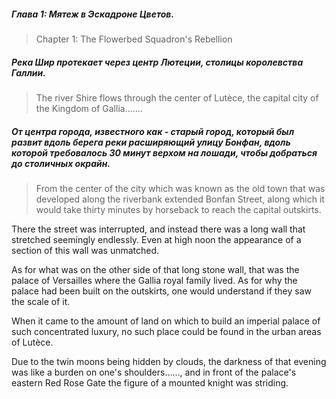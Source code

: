 ##### Глава 1: Мятеж в Эскадроне Цветов.
>Chapter 1: The Flowerbed Squadron's Rebellion

##### Река Шир протекает через центр Лютеции, столицы королевства Галлии.
>The river Shire flows through the center of Lutèce, the capital city of the Kingdom of Gallia…….

##### От центра города, известного как - старый город, который был развит вдоль берега реки расширяющий улицу Бонфан, вдоль которой  требовалось 30 минут верхом на лошади, чтобы добраться до столичных окрайн.
>From the center of the city which was known as the old town that was developed along the riverbank extended Bonfan Street, along which it would take thirty minutes by horseback to reach the capital outskirts.


There the street was interrupted, and instead there was a long wall that stretched seemingly endlessly. Even at high noon the appearance of a section of this wall was unmatched.

As for what was on the other side of that long stone wall, that was the palace of Versailles where the Gallia royal family lived. As for why the palace had been built on the outskirts, one would understand if they saw the scale of it.

When it came to the amount of land on which to build an imperial palace of such concentrated luxury, no such place could be found in the urban areas of Lutèce.

Due to the twin moons being hidden by clouds, the darkness of that evening was like a burden on one's shoulders……, and in front of the palace's eastern Red Rose Gate the figure of a mounted knight was striding.
